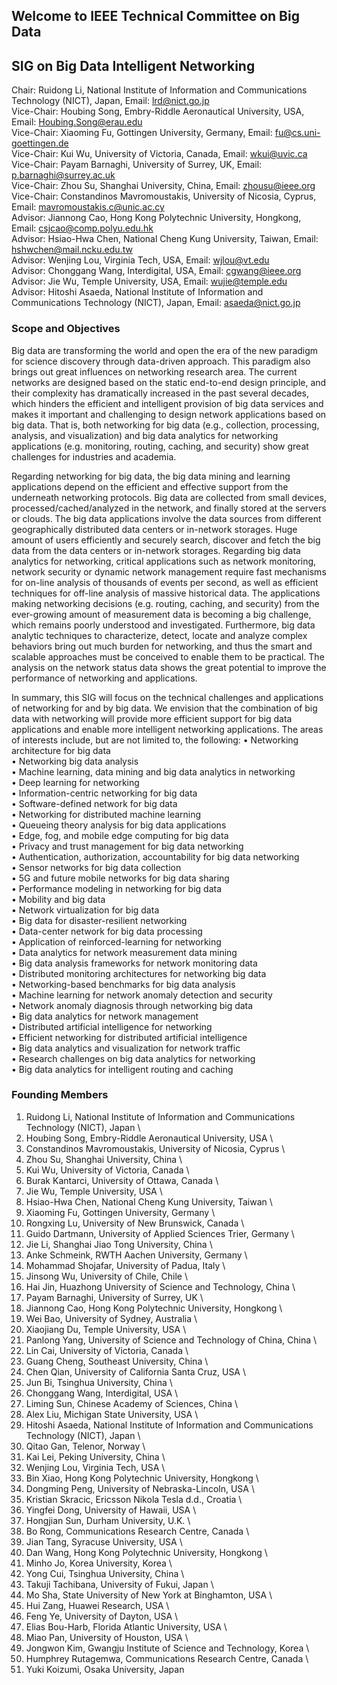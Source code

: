 ## Welcome to IEEE Technical Committee on Big Data
## SIG on Big Data Intelligent Networking
Chair: Ruidong Li, National Institute of Information and Communications Technology (NICT), Japan, Email: lrd@nict.go.jp \
Vice-Chair: Houbing Song, Embry-Riddle Aeronautical University, USA, Email: Houbing.Song@erau.edu \
Vice-Chair: Xiaoming Fu, Gottingen University, Germany, Email: fu@cs.uni-goettingen.de \
Vice-Chair: Kui Wu, University of Victoria, Canada, Email: wkui@uvic.ca \
Vice-Chair: Payam Barnaghi, University of Surrey, UK, Email: p.barnaghi@surrey.ac.uk \
Vice-Chair: Zhou Su, Shanghai University, China, Email: zhousu@ieee.org \
Vice-Chair: Constandinos Mavromoustakis, University of Nicosia, Cyprus, Email: mavromoustakis.c@unic.ac.cy \
Advisor: Jiannong Cao, Hong Kong Polytechnic University, Hongkong, Email: csjcao@comp.polyu.edu.hk \
Advisor: Hsiao-Hwa Chen, National Cheng Kung University, Taiwan, Email: hshwchen@mail.ncku.edu.tw \
Advisor: Wenjing Lou, Virginia Tech, USA, Email: wjlou@vt.edu \
Advisor: Chonggang Wang, Interdigital, USA, Email: cgwang@ieee.org \
Advisor: Jie Wu, Temple University, USA, Email: wujie@temple.edu \
Advisor: Hitoshi Asaeda, National Institute of Information and Communications Technology (NICT), Japan, Email: asaeda@nict.go.jp 

### Scope and Objectives

Big data are transforming the world and open the era of the new paradigm for science discovery through data-driven approach. This paradigm also brings out great influences on networking research area. The current networks are designed based on the static end-to-end design principle, and their complexity has dramatically increased in the past several decades, which hinders the efficient and intelligent provision of big data services and makes it important and challenging to design network applications based on big data. That is, both networking for big data (e.g., collection, processing, analysis, and visualization) and big data analytics for networking applications (e.g. monitoring, routing, caching, and security) show great challenges for industries and academia.

Regarding networking for big data, the big data mining and learning applications depend on the efficient and effective support from the underneath networking protocols. Big data are collected from small devices, processed/cached/analyzed in the network, and finally stored at the servers or clouds. The big data applications involve the data sources from different geographically distributed data centers or in-network storages. Huge amount of users efficiently and securely search, discover and fetch the big data from the data centers or in-network storages. Regarding big data analytics for networking, critical applications such as network monitoring, network security or dynamic network management require fast mechanisms for on-line analysis of thousands of events per second, as well as efficient techniques for off-line analysis of massive historical data. The applications making networking decisions (e.g. routing, caching, and security) from the ever-growing amount of measurement data is becoming a big challenge, which remains poorly understood and investigated. Furthermore, big data analytic techniques to characterize, detect, locate and analyze complex behaviors bring out much burden for networking, and thus the smart and scalable approaches must be conceived to enable them to be practical. The analysis on the network status data shows the great potential to improve the performance of networking and applications.

In summary, this SIG will focus on the technical challenges and applications of networking for and by big data. We envision that the combination of big data with networking will provide more efficient support for big data applications and enable more intelligent networking applications. The areas of interests include, but are not limited to, the following:
•	Networking architecture for big data  \
•	Networking big data analysis \
•	Machine learning, data mining and big data analytics in networking \
•	Deep learning for networking \
•	Information-centric networking for big data \
•	Software-defined network for big data \
•	Networking for distributed machine learning \
•	Queueing theory analysis for big data applications \
•	Edge, fog, and mobile edge computing for big data \
•	Privacy and trust management for big data networking \
•	Authentication, authorization, accountability for big data networking \
•	Sensor networks for big data collection \
•	5G and future mobile networks for big data sharing \
•	Performance modeling in networking for big data \
•	Mobility and big data \
•	Network virtualization for big data \
•	Big data for disaster-resilient networking \
•	Data-center network for big data processing \
•	Application of reinforced-learning for networking \
•	Data analytics for network measurement data mining \
•	Big data analysis frameworks for network monitoring data \
•	Distributed monitoring architectures for networking big data \
•	Networking-based benchmarks for big data analysis \
•	Machine learning for network anomaly detection and security \
•	Network anomaly diagnosis through networking big data \
•	Big data analytics for network management \
•	Distributed artificial intelligence for networking \
•	Efficient networking for distributed artificial intelligence \
•	Big data analytics and visualization for network traffic \
•	Research challenges on big data analytics for networking \
•	Big data analytics for intelligent routing and caching

### Founding Members

1.	Ruidong Li, National Institute of Information and Communications Technology (NICT), Japan \
2.	Houbing Song, Embry-Riddle Aeronautical University, USA \
3.	Constandinos Mavromoustakis, University of Nicosia, Cyprus \
4.	Zhou Su, Shanghai University, China \
5.	Kui Wu, University of Victoria, Canada \
6.	Burak Kantarci, University of Ottawa, Canada \
7.	Jie Wu, Temple University, USA \
8.	Hsiao-Hwa Chen, National Cheng Kung University, Taiwan \
9.	Xiaoming Fu, Gottingen University, Germany \
10.	Rongxing Lu, University of New Brunswick, Canada \
11.	Guido Dartmann, University of Applied Sciences Trier, Germany \
12.	Jie Li, Shanghai Jiao Tong University, China \
13.	Anke Schmeink, RWTH Aachen University, Germany \
14.	Mohammad Shojafar, University of Padua, Italy \
15.	Jinsong Wu, University of Chile, Chile \
16.	Hai Jin, Huazhong University of Science and Technology, China \
17.	Payam Barnaghi, University of Surrey, UK \
18.	Jiannong Cao, Hong Kong Polytechnic University, Hongkong \
19.	Wei Bao, University of Sydney, Australia \ 
20.	Xiaojiang Du, Temple University, USA \
21.	Panlong Yang, University of Science and Technology of China, China \
22.	Lin Cai, University of Victoria, Canada \
23.	Guang Cheng, Southeast University, China \
24.	Chen Qian, University of California Santa Cruz, USA \
25.	Jun Bi, Tsinghua University, China \
26.	Chonggang Wang, Interdigital, USA \
27.	Liming Sun, Chinese Academy of Sciences, China \
28.	Alex Liu, Michigan State University, USA \
29.	Hitoshi Asaeda, National Institute of Information and Communications Technology (NICT), Japan \
30.	Qitao Gan, Telenor, Norway \
31.	Kai Lei, Peking University, China \
32.	Wenjing Lou, Virginia Tech, USA \ 
33.	Bin Xiao, Hong Kong Polytechnic University, Hongkong \
34.	Dongming Peng, University of Nebraska-Lincoln, USA \
35.	Kristian Skracic, Ericsson Nikola Tesla d.d., Croatia \
36.	Yingfei Dong, University of Hawaii, USA  \
37.	Hongjian Sun, Durham University, U.K. \
38.	Bo Rong, Communications Research Centre, Canada \
39.	Jian Tang, Syracuse University, USA \
40.	Dan Wang, Hong Kong Polytechnic University, Hongkong \
41.	Minho Jo, Korea University, Korea \
42.	Yong Cui, Tsinghua University, China  \
43.	Takuji Tachibana, University of Fukui, Japan \
44.	Mo Sha, State University of New York at Binghamton, USA  \
45.	Hui Zang, Huawei Research, USA \
46.	Feng Ye, University of Dayton, USA \
47.	Elias Bou-Harb, Florida Atlantic University, USA \
48.	Miao Pan, University of Houston, USA  \
49.	Jongwon Kim, Gwangju Institute of Science and Technology, Korea \
50.	Humphrey Rutagemwa, Communications Research Centre, Canada  \
51.	Yuki Koizumi, Osaka University, Japan 
